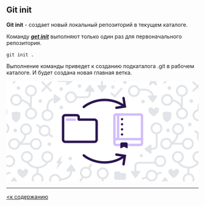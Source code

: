 ## Git init

**Git init** - создает новый локальный репозиторий в текущем каталоге.

Команду ***<u>get init***</u> выполняют только один раз для первоначального репозитория. 

```bash=
git init .
```

Выполнение команды приведет к созданию подкаталога .git в рабочем каталоге. И будет создана новая главная ветка.

![](./assets1/IMG_3584.PNG)

---

[<к содержанию](readme.md)